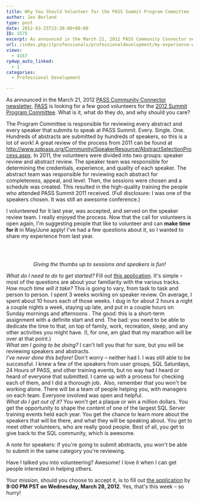 ```yaml
---
title: Why You Should Volunteer for the PASS Summit Program Committee
author: Jes Borland
type: post
date: 2012-03-25T23:38:00+00:00
ID: 1575
excerpt: As announced in the March 21, 2012 PASS Community Connector newsletter, PASS is looking for a few good volunteers for the 2012 Summit Program Committee. What is it, what do they do, and why should you care?
url: /index.php/itprofessionals/professionaldevelopment/my-experience-with-the-pass/
views:
  - 4167
rp4wp_auto_linked:
  - 1
categories:
  - Professional Development

---
```

As announced in the March 21, 2012 [PASS Community Connector newsletter][1], [PASS][2] is looking for a few good volunteers for the [2012 Summit Program Committee][3]. What is it, what do they do, and why should you care?

The Program Committee is responsible for reviewing every abstract and every speaker that submits to speak at PASS Summit. Every. Single. One. Hundreds of abstracts are submitted by hundreds of speakers, so this is a lot of work! A great review of the process from 2011 can be found at <http://www.sqlpass.org/Community/SpeakerResource/AbstractSelectionProcess.aspx>. In 2011, the volunteers were divided into two groups: speaker review and abstract review. The speaker team was responsible for determining the credentials, experience, and quality of each speaker. The abstract team was responsible for reviewing each abstract for completeness, appeal, and level. Then, the sessions were chosen and a schedule was created. This resulted in the high-quality training the people who attended PASS Summit 2011 received. (Full disclosure: I was one of the speakers chosen. It was still an awesome conference.)

I volunteered for it last year, was accepted, and served on the speaker review team. I really enjoyed the process. Now that the call for volunteers is open again, I'm suggesting people that like to volunteer and can **make time for it** in May/June apply! I've had a few questions about it, so I wanted to share my experience from last year.

 

<p style="text-align: center;">
  <img src="/wp-content/uploads/users/grrlgeek/thumbsup.JPG?mtime=1332725746" alt="" />
</p>

<p style="text-align: center;">
  <em>Giving the thumbs up to sessions and speakers is fun!</em>
</p>

_What do I need to do to get started?_ Fill out [this application][3]. It's simple &#8211; most of the questions are about your familiarity with the various tracks.   
_How much time will it take?_ This is going to vary, from task to task and person to person. I spent 3 weeks working on speaker review. On average, I spent about 10 hours each of those weeks. I dug in for about 2 hours a night a couple nights a week, staying up late, and put in a couple hours on Sunday mornings and afternoons . The good: this is a short-term assignment with a definite start and end. The bad: you need to be able to dedicate the time to that, on top of family, work, recreation, sleep, and any other activities you might have. (I, for one, am glad that my marathon will be over at that point.)   
_What am I going to be doing?_ I can't tell you that for sure, but you will be reviewing speakers and abstracts.   
_I've never done this before!_ Don't worry &#8211; neither had I. I was still able to be successful. I knew a few of the speakers from user groups, SQL Saturdays, 24 Hours of PASS, and other training events, but no way had I heard or heard of everyone that submitted. I came up with a process for checking each of them, and I did a thorough job.  Also, remember that you won't be working alone. There will be a team of people helping you, with managers on each team. Everyone involved was open and helpful.   
_What do I get out of it?_ You won't get a plaque or win a million dollars. You get the opportunity to shape the content of one of the largest SQL Server training events held each year. You get the chance to learn more about the speakers that will be there, and what they will be speaking about. You get to meet other volunteers, who are really good people. Best of all, you get to give back to the SQL community, which is awesome.

A note for speakers: if you're going to submit abstracts, you won't be able to submit in the same category you're reviewing.

Have I talked you into volunteering? Awesome! I love it when I can get people interested in helping others.

Your mission, should you choose to accept it, is to fill out [the application][3] by **9:00 PM PST on Wednesday, March 28, 2012**. Yes, that's this week &#8211; so hurry!

 [1]: http://www.sqlpass.org/AboutPASS/News/NewsletterArchive.aspx
 [2]: http://sqlpass.org
 [3]: http://www.zoomerang.com/Survey/WEB22F5A2XQ897